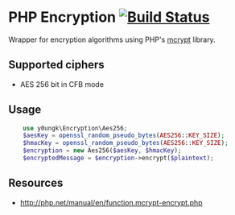 # PHP Encryption [![Build Status](https://travis-ci.org/y0ungk/php-encryption.svg?branch=master)](https://travis-ci.org/y0ungk/php-encryption)

Wrapper for encryption algorithms using PHP's [mcrypt](http://php.net/manual/en/book.mcrypt.php) library.

## Supported ciphers
 * AES 256 bit in CFB mode

## Usage

```php
    use y0ungk\Encryption\Aes256;
    $aesKey = openssl_random_pseudo_bytes(AES256::KEY_SIZE);
    $hmacKey = openssl_random_pseudo_bytes(AES256::KEY_SIZE);
	$encryption = new Aes256($aesKey, $hmacKey);
    $encryptedMessage = $encryption->encrypt($plaintext);
```

## Resources
 * http://php.net/manual/en/function.mcrypt-encrypt.php